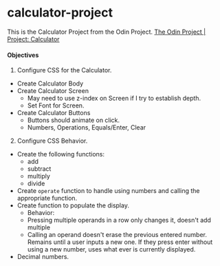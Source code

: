 # calculator-project
This is the Calculator Project from the Odin Project. 
  [The Odin Project | Project: Calculator](https://www.theodinproject.com/lessons/foundations-calculator)


#### Objectives

1. Configure CSS for the Calculator.
  - Create Calculator Body
  - Create Calculator Screen
    - May need to use z-index on Screen if I try to establish depth.
    - Set Font for Screen.
  - Create Calculator Buttons
    - Buttons should animate on click.
    - Numbers, Operations, Equals/Enter, Clear

2. Configure CSS Behavior.
  - Create the following functions:
    - add
    - subtract
    - multiply
    - divide
  - Create `operate` function to handle using numbers and calling the appropriate function.
  - Create function to populate the display.
    - Behavior:
    - Pressing multiple operands in a row only changes it, doesn't add multiple
    - Calling an operand doesn't erase the previous entered number. Remains until a user inputs a new one.
      If they press enter without using a new number, uses what ever is currently displayed.
  - Decimal numbers.
